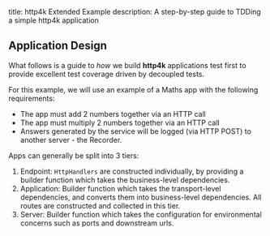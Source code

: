 title: http4k Extended Example
description: A step-by-step guide to TDDing a simple http4k application

## Application Design
What follows is a guide to *how* we build **http4k** applications test first to provide excellent test coverage driven by decoupled tests. 

For this example, we will use an example of a Maths app with the following requirements:

* The app must add 2 numbers together via an HTTP call
* The app must multiply 2 numbers together via an HTTP call
* Answers generated by the service will be logged (via HTTP POST) to another server - the Recorder.

Apps can generally be split into 3 tiers:

1. Endpoint: `HttpHandlers` are constructed individually, by providing a builder function which takes the business-level dependencies. 
2. Application: Builder function which takes the transport-level dependencies, and converts them into business-level dependencies. All routes are constructed and collected in this tier.
3. Server: Builder function which takes the configuration for environmental concerns such as ports and downstream urls.

